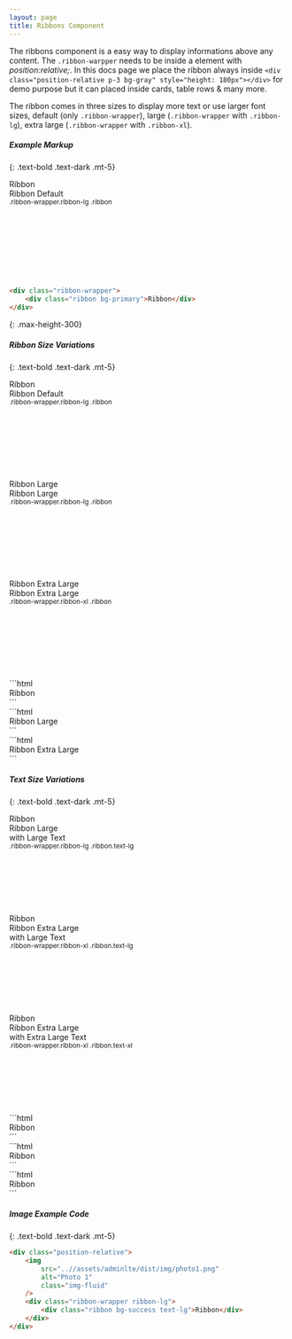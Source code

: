 ```yaml
---
layout: page
title: Ribbons Component
---
```


The ribbons component is a easy way to display informations above any content. The `.ribbon-warpper` needs to be inside a element with _position:relative;_. In this docs page we place the ribbon always inside `<div class="position-relative p-3 bg-gray" style="height: 180px"></div>` for demo purpose but it can placed inside cards, table rows & many more.

The ribbon comes in three sizes to display more text or use larger font sizes, default (only `.ribbon-wrapper`), large (`.ribbon-wrapper` with `.ribbon-lg`), extra large (`.ribbon-wrapper` with `.ribbon-xl`).

##### Example Markup

{: .text-bold .text-dark .mt-5}

<div class="position-relative p-3 bg-gray" style="height: 180px">
  <div class="ribbon-wrapper">
    <div class="ribbon bg-primary">
      Ribbon
    </div>
  </div>
  Ribbon Default <br />
  <small>.ribbon-wrapper.ribbon-lg .ribbon</small>
</div>

```html
<div class="ribbon-wrapper">
    <div class="ribbon bg-primary">Ribbon</div>
</div>
```

{: .max-height-300}

##### Ribbon Size Variations

{: .text-bold .text-dark .mt-5}

<div class="row">
  <div class="col-sm-4">
    <div class="position-relative p-3 bg-gray" style="height: 180px">
      <div class="ribbon-wrapper">
        <div class="ribbon bg-primary">
          Ribbon
        </div>
      </div>
      Ribbon Default <br />
      <small>.ribbon-wrapper.ribbon-lg .ribbon</small>
    </div>
  </div>
  <div class="col-sm-4">
    <div class="position-relative p-3 bg-gray" style="height: 180px">
      <div class="ribbon-wrapper ribbon-lg">
        <div class="ribbon bg-info">
          Ribbon Large
        </div>
      </div>
      Ribbon Large <br />
      <small>.ribbon-wrapper.ribbon-lg .ribbon</small>
    </div>
  </div>
  <div class="col-sm-4">
    <div class="position-relative p-3 bg-gray" style="height: 180px">
      <div class="ribbon-wrapper ribbon-xl">
        <div class="ribbon bg-secondary">
          Ribbon Extra Large
        </div>
      </div>
      Ribbon Extra Large <br />
      <small>.ribbon-wrapper.ribbon-xl .ribbon</small>
    </div>
  </div>
</div>
<div class="row">
  <div class="col-sm-4" markdown="1">
```html
  <div class="ribbon-wrapper">
    <div class="ribbon bg-primary">
      Ribbon
    </div>
  </div>
```
  </div>
  <div class="col-sm-4" markdown="1">
```html
  <div class="ribbon-wrapper ribbon-lg">
    <div class="ribbon bg-info">
      Ribbon Large
    </div>
  </div>
```
  </div>
  <div class="col-sm-4" markdown="1">
```html
  <div class="ribbon-wrapper ribbon-xl">
    <div class="ribbon bg-secondary">
      Ribbon Extra Large
    </div>
  </div>
```
  </div>
</div>

##### Text Size Variations

{: .text-bold .text-dark .mt-5}

<div class="row">
  <div class="col-sm-4">
    <div class="position-relative p-3 bg-gray" style="height: 180px">
      <div class="ribbon-wrapper ribbon-lg">
        <div class="ribbon bg-success text-lg">
          Ribbon
        </div>
      </div>
      Ribbon Large <br /> with Large Text <br />
      <small>.ribbon-wrapper.ribbon-lg .ribbon.text-lg</small>
    </div>
  </div>
  <div class="col-sm-4">
    <div class="position-relative p-3 bg-gray" style="height: 180px">
      <div class="ribbon-wrapper ribbon-xl">
        <div class="ribbon bg-warning text-lg">
          Ribbon
        </div>
      </div>
      Ribbon Extra Large <br /> with Large Text <br />
      <small>.ribbon-wrapper.ribbon-xl .ribbon.text-lg</small>
    </div>
  </div>
  <div class="col-sm-4">
    <div class="position-relative p-3 bg-gray" style="height: 180px">
      <div class="ribbon-wrapper ribbon-xl">
        <div class="ribbon bg-danger text-xl">
          Ribbon
        </div>
      </div>
      Ribbon Extra Large <br /> with Extra Large Text <br />
      <small>.ribbon-wrapper.ribbon-xl .ribbon.text-xl</small>
    </div>
  </div>
</div>
<div class="row">
  <div class="col-sm-4" markdown="1">
```html
<div class="ribbon-wrapper ribbon-lg">
  <div class="ribbon bg-success text-lg">
    Ribbon
  </div>
</div>
```
  </div>
  <div class="col-sm-4" markdown="1">
```html
<div class="ribbon-wrapper ribbon-xl">
  <div class="ribbon bg-warning text-lg">
    Ribbon
  </div>
</div>
```
  </div>
  <div class="col-sm-4" markdown="1">
```html
<div class="ribbon-wrapper ribbon-xl">
  <div class="ribbon bg-danger text-xl">
    Ribbon
  </div>
</div>
```
  </div>
</div>

##### Image Example Code

{: .text-bold .text-dark .mt-5}

```html
<div class="position-relative">
    <img
        src="..//assets/adminlte/dist/img/photo1.png"
        alt="Photo 1"
        class="img-fluid"
    />
    <div class="ribbon-wrapper ribbon-lg">
        <div class="ribbon bg-success text-lg">Ribbon</div>
    </div>
</div>
```
